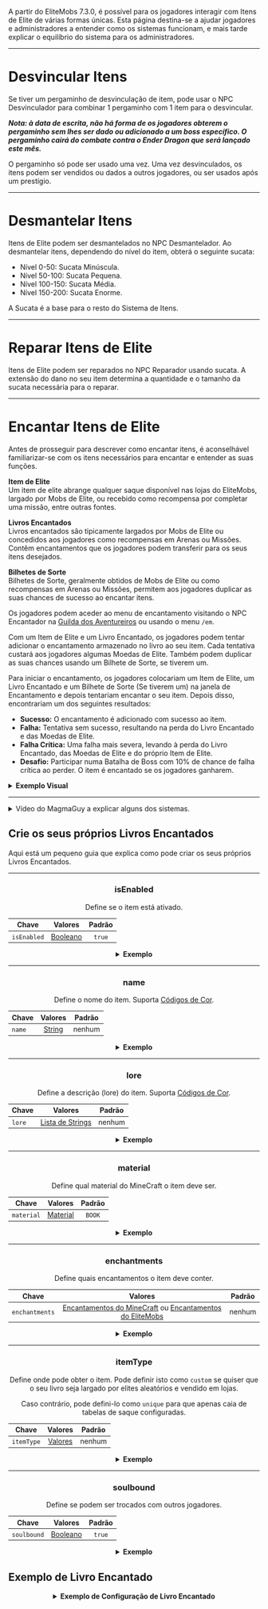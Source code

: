 A partir do EliteMobs 7.3.0, é possível para os jogadores interagir com Itens de Elite de várias formas únicas. Esta página destina-se a ajudar jogadores e administradores a entender como os sistemas funcionam, e mais tarde explicar o equilíbrio do sistema para os administradores.

***

# Desvincular Itens

Se tiver um pergaminho de desvinculação de item, pode usar o NPC Desvinculador para combinar 1 pergaminho com 1 item para o desvincular.

***Nota: à data de escrita, não há forma de os jogadores obterem o pergaminho sem lhes ser dado ou adicionado a um boss específico. O pergaminho cairá do combate contra o Ender Dragon que será lançado este mês.***

O pergaminho só pode ser usado uma vez. Uma vez desvinculados, os itens podem ser vendidos ou dados a outros jogadores, ou ser usados após um prestígio.

***

# Desmantelar Itens

Itens de Elite podem ser desmantelados no NPC Desmantelador. Ao desmantelar itens, dependendo do nível do item, obterá o seguinte sucata:

- Nível 0-50: Sucata Minúscula.
- Nível 50-100: Sucata Pequena.
- Nível 100-150: Sucata Média.
- Nível 150-200: Sucata Enorme.

A Sucata é a base para o resto do Sistema de Itens.

***

# Reparar Itens de Elite

Itens de Elite podem ser reparados no NPC Reparador usando sucata. A extensão do dano no seu item determina a quantidade e o tamanho da sucata necessária para o reparar.

***

# Encantar Itens de Elite

Antes de prosseguir para descrever como encantar itens, é aconselhável familiarizar-se com os itens necessários para encantar e entender as suas funções.

**Item de Elite**
</br>Um item de elite abrange qualquer saque disponível nas lojas do EliteMobs, largado por Mobs de Elite, ou recebido como recompensa por completar uma missão, entre outras fontes.

**Livros Encantados**
</br>Livros encantados são tipicamente largados por Mobs de Elite ou concedidos aos jogadores como recompensas em Arenas ou Missões. Contêm encantamentos que os jogadores podem transferir para os seus itens desejados.

**Bilhetes de Sorte**
</br>Bilhetes de Sorte, geralmente obtidos de Mobs de Elite ou como recompensas em Arenas ou Missões, permitem aos jogadores duplicar as suas chances de sucesso ao encantar itens.

Os jogadores podem aceder ao menu de encantamento visitando o NPC Encantador na [Guilda dos Aventureiros](pt-pt/elitemobs/adventurers_guild_world.md) ou usando o menu `/em`.

Com um Item de Elite e um Livro Encantado, os jogadores podem tentar adicionar o encantamento armazenado no livro ao seu item. Cada tentativa custará aos jogadores algumas Moedas de Elite. Também podem duplicar as suas chances usando um Bilhete de Sorte, se tiverem um.

Para iniciar o encantamento, os jogadores colocariam um Item de Elite, um Livro Encantado e um Bilhete de Sorte (Se tiverem um) na janela de Encantamento e depois tentariam encantar o seu item. Depois disso, encontrariam um dos seguintes resultados:

- **Sucesso:** O encantamento é adicionado com sucesso ao item.
- **Falha:** Tentativa sem sucesso, resultando na perda do Livro Encantado e das Moedas de Elite.
- **Falha Crítica:** Uma falha mais severa, levando à perda do Livro Encantado, das Moedas de Elite e do próprio Item de Elite.
- **Desafio:** Participar numa Batalha de Boss com 10% de chance de falha crítica ao perder. O item é encantado se os jogadores ganharem.

<details>

<summary><b>Exemplo Visual</b></summary>

<div align="center">

<video autoplay loop muted>
  <source src="../../../img/wiki/enchant_example.webm" type="video/webm">
  Your browser does not support the video tag.
</video>

</div>

</details>

***

<details>
  <summary>Vídeo do MagmaGuy a explicar alguns dos sistemas.</summary>

  <div style="text-align: center;">
    <iframe width="560" height="315" src="https://www.youtube.com/embed/MtfeS6fq0Pw" frameborder="0" allowfullscreen></iframe>
  </div>

</details>

## Crie os seus próprios Livros Encantados

Aqui está um pequeno guia que explica como pode criar os seus próprios Livros Encantados.

<div align="center">

***

### isEnabled

Define se o item está ativado.

| Chave         |      Valores       | Padrão |
|-------------|:-----------------:|:-------:|
| `isEnabled` | [Booleano](#boolean) | `true`  |

<details>

<summary><b>Exemplo</b></summary>

<div align="left">

```yml
isEnabled: true
```

</div>

</details>

***

### name

Define o nome do item. Suporta [Códigos de Cor](#color_codes).

| Chave         |      Valores       | Padrão |
|-------------|:-----------------:|:-------:|
| `name` | [String](#string) |  nenhum   |

<details>

<summary><b>Exemplo</b></summary>

<div align="left">

```yml
name: '&aElite Custom Enchanted Book'
```

<div align="center">

![create_book_name.jpg](../../../img/wiki/create_book_name.jpg)

</div>

</div>

</details>

***

### lore

Define a descrição (lore) do item. Suporta [Códigos de Cor](#color_codes).

| Chave         |           Valores            | Padrão |
|-------------|:---------------------------:|:-------:|
| `lore` | [Lista de Strings](#string_list) |  nenhum   |

<details>

<summary><b>Exemplo</b></summary>

<div align="left">

```yml
lore:
- '&2Use this custom book to'
- '&2enchant items at the enchanter!'
```

<div align="center">

![create_book_lore.jpg](../../../img/wiki/create_book_lore.jpg)

</div>

</div>

</details>

***

### material

Define qual material do MineCraft o item deve ser.

| Chave         |      Valores       | Padrão |
|-------------|:-----------------:|:-------:|
| `material` | [Material](#material) | `BOOK`  |

<details>

<summary><b>Exemplo</b></summary>

<div align="left">

```yml
material: BOOK
```

<div align="center">

![create_book_material.jpg](../../../img/wiki/create_book_material.jpg)

</div>

</div>

</details>

***

### enchantments

Define quais encantamentos o item deve conter.

| Chave         |    Valores    | Padrão |
|-------------|:------------:|:-------:|
| `enchantments` | [Encantamentos do MineCraft](https://hub.spigotmc.org/javadocs/spigot/org/bukkit/enchantments/Enchantment.html) ou [Encantamentos do EliteMobs](pt-pt/elitemobs/custom_enchantments_list.md) |  nenhum   |

<details>

<summary><b>Exemplo</b></summary>

<div align="left">

```yml
enchantments:
- EARTHQUAKE,1
- LUCK,1
```

<div align="center">

![create_book_enchantments.jpg](../../../img/wiki/create_book_enchantments.jpg)

</div>

</div>

</details>

***

### itemType

Define onde pode obter o item. Pode definir isto como `custom` se quiser que o seu livro seja largado por elites aleatórios e vendido em lojas.

Caso contrário, pode defini-lo como `unique` para que apenas caia de tabelas de saque configuradas.

| Chave         |    Valores    | Padrão |
|-------------|:------------:|:-------:|
| `itemType` | [Valores](pt-pt/elitemobs/creating_items.md&section=itemtype) |  nenhum   |

<details>

<summary><b>Exemplo</b></summary>

<div align="left">

```yml
itemType: custom
```

</div>

</details>

***

### soulbound

Define se podem ser trocados com outros jogadores.

| Chave         |    Valores    | Padrão |
|-------------|:------------:|:-------:|
| `soulbound` | [Booleano](#boolean) | `true`  |

<details>

<summary><b>Exemplo</b></summary>

<div align="left">

```yml
soulbound: true
```

</div>

</details>

</div>

## Exemplo de Livro Encantado

<div align="center">

<details>

<summary><b>Exemplo de Configuração de Livro Encantado</b></summary>

<div align="left">

```yml
isEnabled: true
material: BOOK
name: '&5Excellent Mining Enchanted Book'
lore:
- '&2Used to enchant items at the enchanter!'
enchantments:
- MENDING,1
- DRILLING,1
itemType: UNIQUE
soulbound: false
```

Como pode ver, criar os seus Livros Encantados não é assim tão complicado. A maioria das configurações são configurações regulares que usaria ao criar um [item](pt-pt/elitemobs/creating_items.md).

Exceto que, claro, aqui o nosso foco principal seria a secção `enchantments`. O nosso livro de exemplo tem um encantamento do MineCraft `MENDING` e um encantamento do EliteMobs `DRILLING`.

Isto faria do nosso livro de exemplo um excelente livro que gostaria de usar numa picareta.

</div>

</details>

</div>